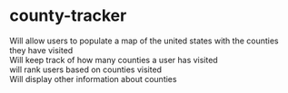 # county-tracker
Will allow users to populate a map of the united states with the counties they have visited  
Will keep track of how many counties a user has visited  
will rank users based on counties visited  
Will display other information about counties  